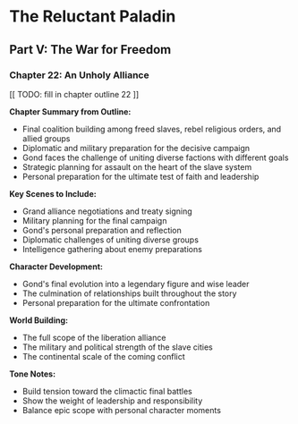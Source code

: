 # The Reluctant Paladin

## Part V: The War for Freedom

### Chapter 22: An Unholy Alliance

[[ TODO: fill in chapter outline 22 ]]

**Chapter Summary from Outline:**
- Final coalition building among freed slaves, rebel religious orders, and allied groups
- Diplomatic and military preparation for the decisive campaign
- Gond faces the challenge of uniting diverse factions with different goals
- Strategic planning for assault on the heart of the slave system
- Personal preparation for the ultimate test of faith and leadership

**Key Scenes to Include:**
- Grand alliance negotiations and treaty signing
- Military planning for the final campaign
- Gond's personal preparation and reflection
- Diplomatic challenges of uniting diverse groups
- Intelligence gathering about enemy preparations

**Character Development:**
- Gond's final evolution into a legendary figure and wise leader
- The culmination of relationships built throughout the story
- Personal preparation for the ultimate confrontation

**World Building:**
- The full scope of the liberation alliance
- The military and political strength of the slave cities
- The continental scale of the coming conflict

**Tone Notes:**
- Build tension toward the climactic final battles
- Show the weight of leadership and responsibility
- Balance epic scope with personal character moments
